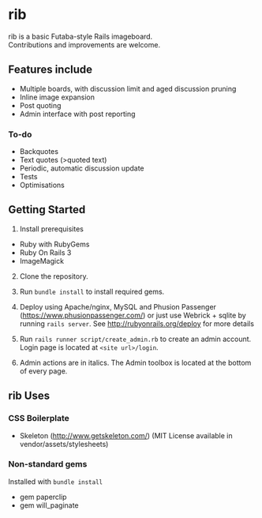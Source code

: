 # rib

rib is a basic Futaba-style Rails imageboard.<br>
Contributions and improvements are welcome.

## Features include
* Multiple boards, with discussion limit and aged discussion pruning
* Inline image expansion
* Post quoting
* Admin interface with post reporting

### To-do
* Backquotes
* Text quotes (>quoted text)
* Periodic, automatic discussion update
* Tests
* Optimisations

## Getting Started

1. Install prerequisites
  * Ruby with RubyGems
  * Ruby On Rails 3
  * ImageMagick

2. Clone the repository.

3. Run `bundle install` to install required gems.

4. Deploy using Apache/nginx, MySQL and Phusion Passenger (https://www.phusionpassenger.com/) or just use Webrick + sqlite by running `rails server`.
See http://rubyonrails.org/deploy for more details

5. Run `rails runner script/create_admin.rb` to create an admin account. Login page is located at `<site url>/login`.

6. Admin actions are in italics. The Admin toolbox is located at the bottom of every page.

## rib Uses
### CSS Boilerplate
* Skeleton (http://www.getskeleton.com/) (MIT License available in vendor/assets/stylesheets)

### Non-standard gems
Installed with `bundle install`
* gem paperclip
* gem will_paginate